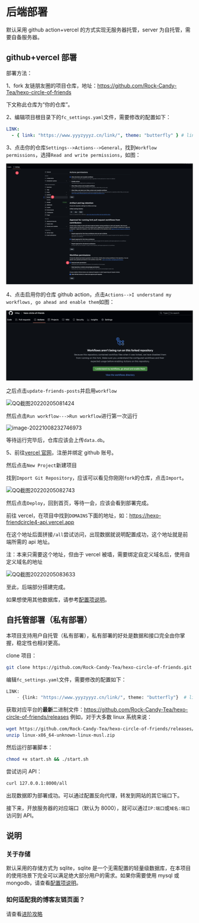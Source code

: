 # 后端部署

<!-- > 如果您不是第一次部署而是版本更新，旧版本有些配置可能已经不兼容，请以最新版本为准！版本更新方法见[版本更新](update) -->

默认采用 github action+vercel 的方式实现无服务器托管，server 为自托管，需要自备服务器。

## github+vercel 部署

部署方法：

1、fork 友链朋友圈的项目仓库，地址：https://github.com/Rock-Candy-Tea/hexo-circle-of-friends

下文称此仓库为“你的仓库”。

2、编辑项目根目录下的`fc_settings.yaml`文件，需要修改的配置如下：

```yaml
LINK:
  - { link: "https://www.yyyzyyyz.cn/link/", theme: "butterfly" } # link改为你的友链页地址，theme选择你的博客主题
```

3、点击你的仓库`Settings-->Actions-->General`，找到`Workflow permissions`，选择`Read and write permissions`，如图：

![actions权限修改.png](actions权限修改.png)

4、点击启用你的仓库 github action，点击`Actions-->I understand my workflows, go ahead and enable them`如图：

![启用actions.png](启用actions.png)

之后点击`update-friends-posts`并启用`workflow`

![QQ截图20220205081424](QQ截图20220205081424.png)

然后点击`Run workflow--->Run workflow`进行第一次运行

![image-20221008232746973](image-20221008232746973.png)

等待运行完毕后，仓库应该会上传`data.db`。

5、前往[vercel 官网](https://vercel.com/)，注册并绑定 github 账号。

然后点击`New Project`新建项目

找到`Import Git Repository`，应该可以看见你刚刚`fork`的仓库，点击`Import`。

![QQ截图20220205082743](QQ截图20220205082743.png)

然后点击`Deploy`，回到首页，等待一会，应该会看到部署完成。

前往 vercel，在项目中找到`DOMAINS`下面的地址，如：https://hexo-friendcircle4-api.vercel.app

在这个地址后面拼接`/all`尝试访问，出现数据就说明配置成功，这个地址就是前端所需的 api 地址。

注：本来只需要这个地址，但由于 vercel 被墙，需要绑定自定义域名后，使用自定义域名的地址

![QQ截图20220205083633](QQ截图20220205083633.png)

至此，后端部分搭建完成。

如果想使用其他数据库，请参考[配置项说明](settings.md)。

## 自托管部署（私有部署）

本项目支持用户自托管（私有部署），私有部署的好处是数据和接口完全由你掌握，稳定性也相对更高。

clone 项目：

```bash
git clone https://github.com/Rock-Candy-Tea/hexo-circle-of-friends.git
```

编辑`fc_settings.yaml`文件，需要修改的配置如下：

```python
LINK:
    - {link: "https://www.yyyzyyyz.cn/link/", theme: "butterfly"}  # link改为你的友链页地址，theme选择你的博客主题
```

获取对应平台的**最新**二进制文件：https://github.com/Rock-Candy-Tea/hexo-circle-of-friends/releases 例如，对于大多数 linux 系统来说：

```bash
wget https://github.com/Rock-Candy-Tea/hexo-circle-of-friends/releases/download/v6.0.1/linux-x86_64-unknown-linux-musl.zip
unzip linux-x86_64-unknown-linux-musl.zip
```

然后运行部署脚本：

```bash
chmod +x start.sh && ./start.sh
```

尝试访问 API：

```bash
curl 127.0.0.1:8000/all
```

出现数据即为部署成功。可以通过配置反向代理，转发到网站的其它端口下。

接下来，开放服务器的对应端口（默认为 8000），就可以通过`IP:端口`或`域名:端口`访问到 API。

## 说明

### 关于存储

默认采用的存储方式为 sqlite，sqlite 是一个无需配置的轻量级数据库，在本项目的使用场景下完全可以满足绝大部分用户的需求。如果你需要使用 mysql 或 mongodb，请查看[配置项说明](settings.md)。

### 如何适配我的博客友链页面？

请查看[进阶攻略](AdvancedGuide.md?id=如何适配我的友链页面)
